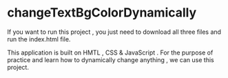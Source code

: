 # changeTextBgColorDynamically


If you want to run this project , you just need to download all three files and run the index.html file.

This application is built on HMTL , CSS & JavaScript .
For the purpose of practice and learn how to dynamically change anything , we can use this project.
